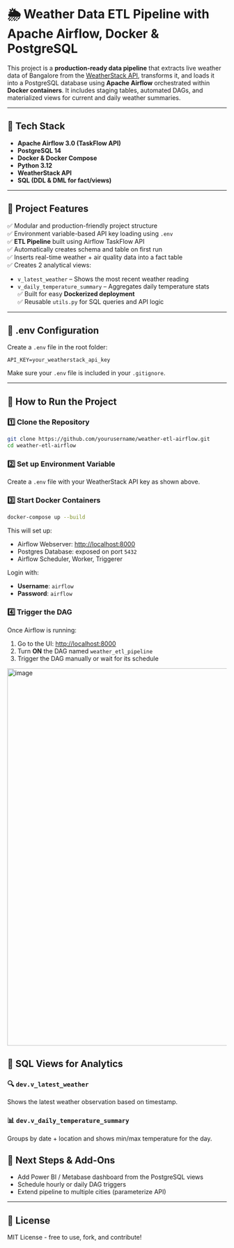 ﻿# 🌦️ Weather Data ETL Pipeline with Apache Airflow, Docker & PostgreSQL

This project is a **production-ready data pipeline** that extracts live weather data of Bangalore from the [WeatherStack API](https://weatherstack.com/), transforms it, and loads it into a PostgreSQL database using **Apache Airflow** orchestrated within **Docker containers**. It includes staging tables, automated DAGs, and materialized views for current and daily weather summaries.

---

## 🔧 Tech Stack

- **Apache Airflow 3.0 (TaskFlow API)**
- **PostgreSQL 14**
- **Docker & Docker Compose**
- **Python 3.12**
- **WeatherStack API**
- **SQL (DDL & DML for fact/views)**

---

## 📌 Project Features

✅ Modular and production-friendly project structure  
✅ Environment variable-based API key loading using `.env`  
✅ **ETL Pipeline** built using Airflow TaskFlow API  
✅ Automatically creates schema and table on first run  
✅ Inserts real-time weather + air quality data into a fact table  
✅ Creates 2 analytical views:
  - `v_latest_weather` – Shows the most recent weather reading
  - `v_daily_temperature_summary` – Aggregates daily temperature stats  
✅ Built for easy **Dockerized deployment**  
✅ Reusable `utils.py` for SQL queries and API logic

---

## 🔐 .env Configuration

Create a `.env` file in the root folder:

```env
API_KEY=your_weatherstack_api_key
```

Make sure your `.env` file is included in your `.gitignore`.

---

## 🐳 How to Run the Project

### 1️⃣ Clone the Repository

```bash
git clone https://github.com/yourusername/weather-etl-airflow.git
cd weather-etl-airflow
```

### 2️⃣ Set up Environment Variable

Create a `.env` file with your WeatherStack API key as shown above.

### 3️⃣ Start Docker Containers

```bash
docker-compose up --build
```

This will set up:

- Airflow Webserver: [http://localhost:8000](http://localhost:8000)  
- Postgres Database: exposed on port `5432`  
- Airflow Scheduler, Worker, Triggerer

Login with:

- **Username**: `airflow`  
- **Password**: `airflow`

### 4️⃣ Trigger the DAG

Once Airflow is running:

1. Go to the UI: [http://localhost:8000](http://localhost:8000)
2. Turn **ON** the DAG named `weather_etl_pipeline`
3. Trigger the DAG manually or wait for its schedule

<img width="1912" height="864" alt="image" src="https://github.com/user-attachments/assets/fa068494-f15e-4d0c-a22f-23aa31deba37" />


## 🧹 SQL Views for Analytics

### 🔍 `dev.v_latest_weather`

Shows the latest weather observation based on timestamp.

### 📊 `dev.v_daily_temperature_summary`

Groups by date + location and shows min/max temperature for the day.

## 🏁 Next Steps & Add-Ons

- Add Power BI / Metabase dashboard from the PostgreSQL views
- Schedule hourly or daily DAG triggers
- Extend pipeline to multiple cities (parameterize API)

---

## 📜 License

MIT License - free to use, fork, and contribute!

